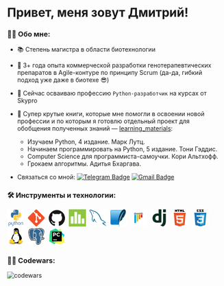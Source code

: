 # Привет, меня зовут Дмитрий!

### :man_health_worker: Обо мне:

- :books: Степень магистра в области биотехнологии
- :dna: 3+ года опыта коммерческой разработки генотерапевтических препаратов в Agile-контуре по принципу Scrum (да-да, гибкий подход уже даже в биотехе :sunglasses:)
- :rocket: Сейчас осваиваю профессию `Python-разработчик` на курсах от Skypro
- :receipt: Супер крутые книги, которые мне помогли в освоении новой профессии и по которым я готовлю отдельный проект для обобщения полученных знаний — [learning_materials](https://github.com/DmitriiParfenov/learning_materials.git):

  - Изучаем Python, 4 издание. Марк Лутц.
  - Начинаем программировать на Python, 5 издание. Тони Гэддис.
  - Computer Science для программиста-самоучки. Кори Альтхофф.
  - Грокаем алгоритмы. Адитья Бхаргава.
  
- Связаться со мной: [![Telegram Badge](https://img.shields.io/badge/-parfenovdf-blue?style=flat&logo=Telegram&logoColor=white)](https://t.me/parfenovdf) [![Gmail Badge](https://img.shields.io/badge/-Gmail-red?style=flat&logo=Gmail&logoColor=white)](mailto:dima1996sik@gmail.com)

### :hammer_and_wrench: Инструменты и технологии:

<div>
  <img src="https://github.com/devicons/devicon/blob/master/icons/python/python-original-wordmark.svg" title="python" alt="python" width="40" height="40"/>&nbsp
  <img src="https://github.com/devicons/devicon/blob/master/icons/git/git-original.svg" title="git" alt="git" width="40" height="40"/>&nbsp
  <img src="https://github.com/devicons/devicon/blob/master/icons/github/github-original.svg" title="github" alt="github" width="40" height="40"/>&nbsp
  <img src="https://github.com/devicons/devicon/blob/master/icons/minitab/minitab-plain.svg" title="minitab" alt="minitab" width="40" height="40"/>&nbsp
  <img src="https://github.com/devicons/devicon/blob/master/icons/mysql/mysql-original.svg" title="mysql" alt="mysql" width="40" height="40"/>&nbsp
  <img src="https://github.com/devicons/devicon/blob/master/icons/sqlite/sqlite-original.svg" title="sqlite" alt="sqlite" width="40" height="40"/>&nbsp
  <img src="https://github.com/devicons/devicon/blob/master/icons/pytest/pytest-original.svg" title="pytest" alt="pytest" width="40" height="40"/>&nbsp
  <img src="https://github.com/devicons/devicon/blob/master/icons/django/django-plain.svg" title="django" alt="django" width="40" height="40"/>&nbsp
  <img src="https://github.com/devicons/devicon/blob/master/icons/html5/html5-original-wordmark.svg" title="html5" alt="html5" width="40" height="40"/>&nbsp
  <img src="https://github.com/devicons/devicon/blob/master/icons/css3/css3-original-wordmark.svg" title="css3" alt="css3" width="40" height="40"/>&nbsp
  <img src="https://github.com/devicons/devicon/blob/master/icons/linux/linux-original.svg" title="linux" alt="linux" width="40" height="40"/>&nbsp
  <img src="https://github.com/devicons/devicon/blob/master/icons/postgresql/postgresql-original.svg" title="postgresql" alt="postgresql" width="40" height="40"/>&nbsp
  <img src="https://github.com/devicons/devicon/blob/master/icons/pycharm/pycharm-original.svg" title="pycharm" alt="pycharm" width="40" height="40"/>&nbsp
</div>

### :student: Codewars:

![codewars](https://www.codewars.com/users/dima12sik/badges/large)
